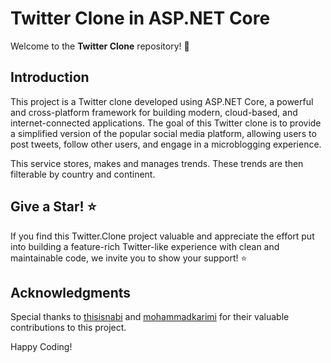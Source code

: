 # Twitter Clone in ASP.NET Core
Welcome to the **Twitter Clone** repository! 👋

## Introduction

This project is a Twitter clone developed using ASP.NET Core, a powerful and cross-platform framework for building modern, cloud-based, and internet-connected applications. The goal of this Twitter clone is to provide a simplified version of the popular social media platform, allowing users to post tweets, follow other users, and engage in a microblogging experience.

This service stores, makes and manages trends. These trends are then filterable by country and continent.

## Give a Star! ⭐
If you find this Twitter.Clone project valuable and appreciate the effort put into building a feature-rich Twitter-like experience with clean and maintainable code, we invite you to show your support! ⭐️


## Acknowledgments

Special thanks to [thisisnabi](https://github.com/thisisnab) and [mohammadkarimi](https://github.com/mohammadkarimi) for their valuable contributions to this project.

Happy Coding!
